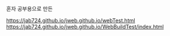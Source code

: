 혼자 공부용으로 만든 

https://jab724.github.io/jweb.github.io/webTest.html
https://jab724.github.io/jweb.github.io/WebBuildTest/index.html
